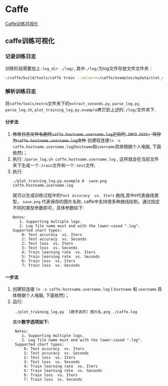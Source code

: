 # Caffe

[Caffe训练可视化](#caffe训练可视化)


## caffe训练可视化
### 记录训练日志
训练阶段需要加上`-log_dir ./log/`, 其中`./log/`为log文件存放文件文件夹：    
```sh
~/caffe/build/tools/caffe train --solver=~/caffe/examples/mydata/slot_classifier/solver.prototxt -log_dir ./log/
```

### 解析训练日志
将`caffe/tools/extra`文件夹下的`extract_seconds.py`, `parse_log.py`, `parse_log.sh`, `plot_training_log.py.example`拷贝到上述的`./log/`文件夹下.


#### 分步法
1. ~~修改日志文件名删除`caffe.hostname.username.log`之后的`.INFO.XXXX`，保存为`caffe.hostname.username.log`文件~~ 创建软连接`ln -s caffe.hostname.username.log`(`hostname`和`username`具体根据个人电脑, 下面依然)；    
2. 执行: `/parse_log.sh caffe.hostname.username.log` , 这样就会在当前文件夹下生成一个`.train`文件和一个`.test`文件;    
3. 执行:    
   ```shell
   ./plot_training_log.py.example 0  save.png caffe.hostname.username.log
   ```
   就可以生成训练过程中的`Test accuracy  vs. Iters` 曲线,其中`0`代表曲线类型， `save.png` 代表保存的图片名称, caffe中支持很多种曲线绘制，通过指定不同的类型参数即可，具体参数如下:    
    ```vim
    Notes:
       1. Supporting multiple logs.
       2. Log file name must end with the lower-cased ".log".
    Supported chart types:
        0: Test accuracy  vs. Iters
        1: Test accuracy  vs. Seconds
        2: Test loss  vs. Iters
        3: Test loss  vs. Seconds
        4: Train learning rate  vs. Iters
        5: Train learning rate  vs. Seconds
        6: Train loss  vs. Iters
        7: Train loss  vs. Seconds
    ```

#### 一步法

1. 创建软连接 `ln -s caffe.hostname.username.log` ( `hostname` 和 `username` 具体根据个人电脑, 下面依然)；
2. 运行:   
   ```shell
    ./plot_training_log.py  [数字选项] 图片名.png ./caffe.log
   ```
   其中**数字选项如下:**   
   ```vim
    Notes:
       1. Supporting multiple logs.
       2. Log file name must end with the lower-cased ".log".
    Supported chart types:
        0: Test accuracy  vs. Iters
        1: Test accuracy  vs. Seconds
        2: Test loss  vs. Iters
        3: Test loss  vs. Seconds
        4: Train learning rate  vs. Iters
        5: Train learning rate  vs. Seconds
        6: Train loss  vs. Iters
        7: Train loss  vs. Seconds
   ```